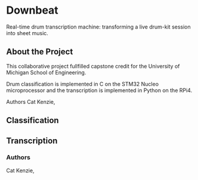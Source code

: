 # Downbeat
Real-time drum transcription machine: transforming a live drum-kit session into sheet music. 

## About the Project 
This collaborative project fullfilled capstone credit for the University of Michigan School of Engineering. 

Drum classification is implemented in C on the STM32 Nucleo microprocessor and the transcription is implemented in Python on the RPi4.

Authors
Cat Kenzie, 

## Classification 



## Transcription



### Authors

Cat Kenzie, 
